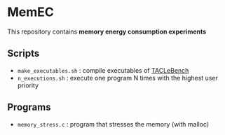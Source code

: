 # MemEC
This repository contains **memory energy consumption experiments**

## Scripts

- ```make_executables.sh``` : compile executables of [TACLeBench](http://dx.doi.org/10.4230/OASIcs.WCET.2016.2) 
- ```n_executions.sh``` : execute one program N times with the highest user priority

## Programs 

- ```memory_stress.c``` : program that stresses the memory (with malloc)
